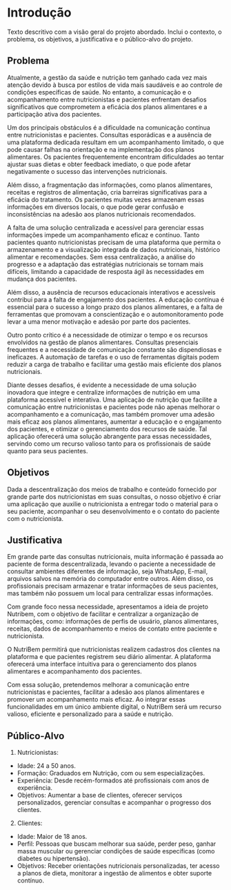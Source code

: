 # Introdução

Texto descritivo com a visão geral do projeto abordado. Inclui o contexto, o problema, os objetivos, a justificativa e o público-alvo do projeto.

## Problema
Atualmente, a gestão da saúde e nutrição tem ganhado cada vez mais atenção devido à busca por estilos de vida mais saudáveis e ao controle de condições específicas de saúde. No entanto, a comunicação e o acompanhamento entre nutricionistas e pacientes enfrentam desafios significativos que comprometem a eficácia dos planos alimentares e a participação ativa dos pacientes.

Um dos principais obstáculos é a dificuldade na comunicação contínua entre nutricionistas e pacientes. Consultas esporádicas e a ausência de uma plataforma dedicada resultam em um acompanhamento limitado, o que pode causar falhas na orientação e na implementação dos planos alimentares. Os pacientes frequentemente encontram dificuldades ao tentar ajustar suas dietas e obter feedback imediato, o que pode afetar negativamente o sucesso das intervenções nutricionais.

Além disso, a fragmentação das informações, como planos alimentares, receitas e registros de alimentação, cria barreiras significativas para a eficácia do tratamento. Os pacientes muitas vezes armazenam essas informações em diversos locais, o que pode gerar confusão e inconsistências na adesão aos planos nutricionais recomendados.

A falta de uma solução centralizada e acessível para gerenciar essas informações impede um acompanhamento eficaz e contínuo. Tanto pacientes quanto nutricionistas precisam de uma plataforma que permita o armazenamento e a visualização integrada de dados nutricionais, histórico alimentar e recomendações. Sem essa centralização, a análise do progresso e a adaptação das estratégias nutricionais se tornam mais difíceis, limitando a capacidade de resposta ágil às necessidades em mudança dos pacientes.

Além disso, a ausência de recursos educacionais interativos e acessíveis contribui para a falta de engajamento dos pacientes. A educação contínua é essencial para o sucesso a longo prazo dos planos alimentares, e a falta de ferramentas que promovam a conscientização e o automonitoramento pode levar a uma menor motivação e adesão por parte dos pacientes.

Outro ponto crítico é a necessidade de otimizar o tempo e os recursos envolvidos na gestão de planos alimentares. Consultas presenciais frequentes e a necessidade de comunicação constante são dispendiosas e ineficazes. A automação de tarefas e o uso de ferramentas digitais podem reduzir a carga de trabalho e facilitar uma gestão mais eficiente dos planos nutricionais.

Diante desses desafios, é evidente a necessidade de uma solução inovadora que integre e centralize informações de nutrição em uma plataforma acessível e interativa. Uma aplicação de nutrição que facilite a comunicação entre nutricionistas e pacientes pode não apenas melhorar o acompanhamento e a comunicação, mas também promover uma adesão mais eficaz aos planos alimentares, aumentar a educação e o engajamento dos pacientes, e otimizar o gerenciamento dos recursos de saúde. Tal aplicação oferecerá uma solução abrangente para essas necessidades, servindo como um recurso valioso tanto para os profissionais de saúde quanto para seus pacientes.

## Objetivos

Dada a descentralização dos meios de trabalho e conteúdo fornecido por grande parte dos nutricionistas em suas consultas, o nosso objetivo é criar uma aplicação que auxilie o nutricionista a entregar todo o material para o seu paciente, acompanhar o seu desenvolvimento e o contato do paciente com o nutricionista.

## Justificativa

Em grande parte das consultas nutricionais, muita informação é passada ao paciente de forma descentralizada, levando o paciente a necessidade de consultar ambientes diferentes de informação, seja WhatsApp, E-mail, arquivos salvos na memória do computador entre outros. Além disso, os profissionais precisam armazenar e tratar informações de seus pacientes, mas também não possuem um local para centralizar essas informações.

Com grande foco nessa necessidade, apresentamos a ideia de projeto Nutribem, com o objetivo de facilitar e centralizar a organização de informações, como:  informações de perfis de usuário, planos alimentares, receitas, dados de acompanhamento e meios de contato entre paciente e nutricionista.

O NutriBem permitirá que nutricionistas realizem cadastros dos clientes na plataforma e que pacientes registrem seu diário alimentar. A plataforma oferecerá uma interface intuitiva para o gerenciamento dos planos alimentares e acompanhamento dos pacientes.

Com essa solução, pretendemos melhorar a comunicação entre nutricionistas e pacientes, facilitar a adesão aos planos alimentares e promover um acompanhamento mais eficaz. Ao integrar essas funcionalidades em um único ambiente digital, o NutriBem será um recurso valioso, eficiente e personalizado para a saúde e nutrição.

## Público-Alvo

1. Nutricionistas:
- Idade: 24 a 50 anos.
- Formação: Graduados em Nutrição, com ou sem especializações.
- Experiência: Desde recém-formados até profissionais com anos de experiência.
- Objetivos: Aumentar a base de clientes, oferecer serviços personalizados, gerenciar consultas e acompanhar o progresso dos clientes.
2. Clientes:
- Idade: Maior de 18 anos.
- Perfil: Pessoas que buscam melhorar sua saúde, perder peso, ganhar massa muscular ou gerenciar condições de saúde específicas (como diabetes ou hipertensão).
- Objetivos: Receber orientações nutricionais personalizadas, ter acesso a planos de dieta, monitorar a ingestão de alimentos e obter suporte contínuo.

